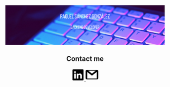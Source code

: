 <img src="readme.png">

<h2 align="center">Contact me</h2>
<p align="center">
<a href="https://www.linkedin.com/in/raquel-s%C3%A1nchez-gonz%C3%A1lez-24905b1bb/" target=”_blank”>
    <img src="linkedin_logo.png", width="40">
  </a>
  <a href="mailto:raquelsglez99@gmail.com" target=”_blank”>
        <img src="gmail_logo.png" width="40">
  </a>
    </p>